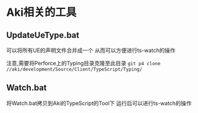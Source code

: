 # Aki相关的工具

## UpdateUeType.bat

可以将所有UE的声明文件合并成一个
从而可以方便进行ts-watch的操作

注意,需要将Perforce上的Typing目录克隆至此目录
`git p4 clone //aki/development/Source/Client/TypeScript/Typing/`

## Watch.bat

将Watch.bat拷贝到Aki的TypeScript的Tool下
运行后可以进行ts-watch的操作
